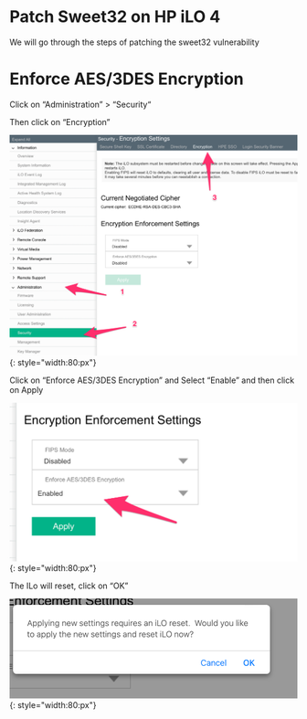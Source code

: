 # Patch Sweet32 on HP iLO 4

We will go through the steps of patching the sweet32 vulnerability

# Enforce AES/3DES Encryption

Click on “Administration” > “Security“

Then click on “Encryption”

![image](./img/hp_sweet1.png){: style="width:80:px"}

Click on “Enforce AES/3DES Encryption” and Select “Enable” and then click on Apply

![image](./img/hp_sweet2.png){: style="width:80:px"}

The ILo will reset, click on “OK”

![image](./img/hp_sweet3.png){: style="width:80:px"}
